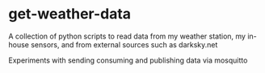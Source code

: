 # get-weather-data
A collection of python scripts to read data from my weather station, my in-house sensors, and from external sources such as darksky.net

Experiments with sending consuming and publishing data via mosquitto
